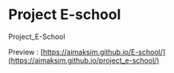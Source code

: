 # Project E-school
Project_E-School

Preview : [https://aimaksim.github.io/E-school/](https://aimaksim.github.io/project_e-school/)

